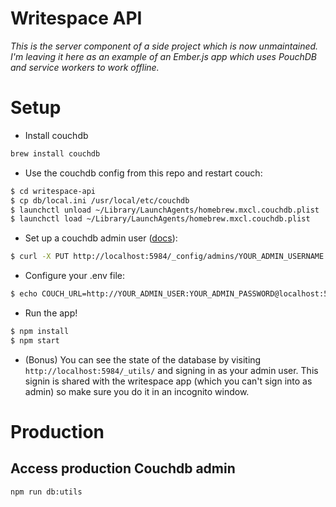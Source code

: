 # Writespace API

*This is the server component of a side project which is now unmaintained. I'm leaving it here as an example of an Ember.js app which uses PouchDB and service workers to work offline.*

# Setup

* Install couchdb

```sh
brew install couchdb
```

* Use the couchdb config from this repo and restart couch:

```sh
$ cd writespace-api
$ cp db/local.ini /usr/local/etc/couchdb
$ launchctl unload ~/Library/LaunchAgents/homebrew.mxcl.couchdb.plist
$ launchctl load ~/Library/LaunchAgents/homebrew.mxcl.couchdb.plist
```

* Set up a couchdb admin user ([docs](http://guide.couchdb.org/draft/security.html#users)):

```sh
$ curl -X PUT http://localhost:5984/_config/admins/YOUR_ADMIN_USERNAME -d '"YOUR ADMIN PASSWORD"'
```

* Configure your .env file:

```sh
$ echo COUCH_URL=http://YOUR_ADMIN_USER:YOUR_ADMIN_PASSWORD@localhost:5984 > .env
```

* Run the app!

```sh
$ npm install
$ npm start
```

* (Bonus) You can see the state of the database by visiting `http://localhost:5984/_utils/` and signing in as your admin user. This signin is shared with the writespace app (which you can't sign into as admin) so make sure you do it in an incognito window.

# Production

## Access production Couchdb admin
```sh
npm run db:utils
```
